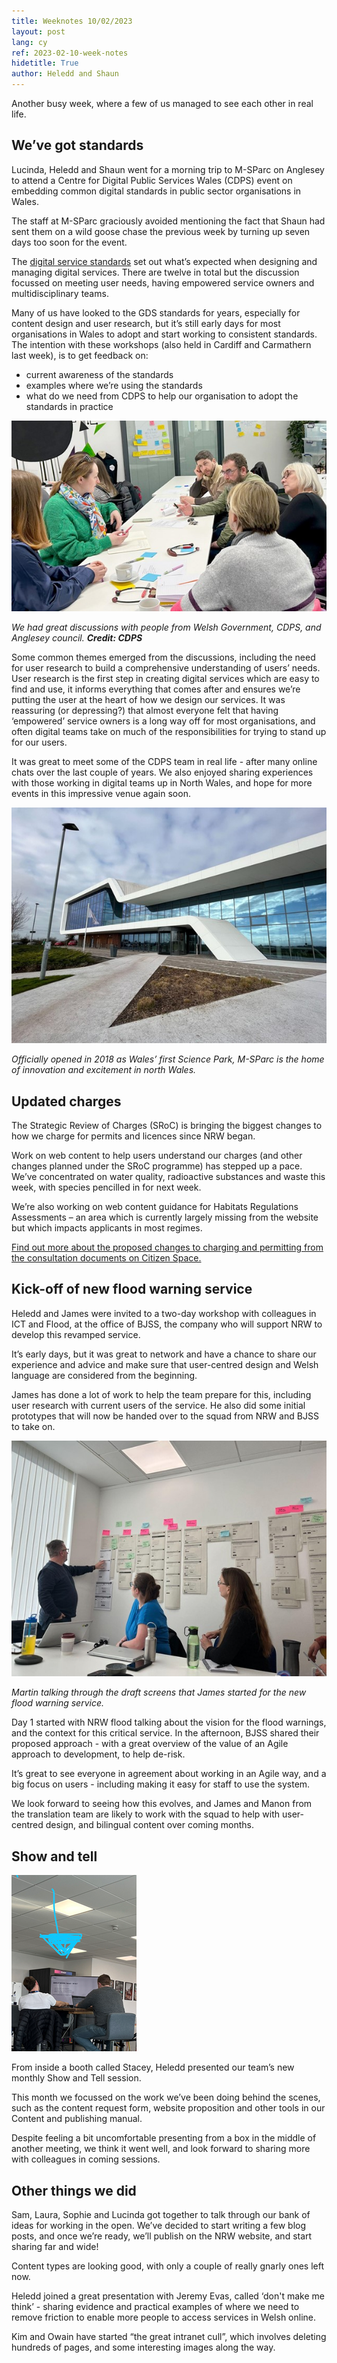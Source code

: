```yaml
---
title: Weeknotes 10/02/2023
layout: post
lang: cy
ref: 2023-02-10-week-notes
hidetitle: True
author: Heledd and Shaun
---
```


Another busy week, where a few of us managed to see each other in real life.

## We’ve got standards 

Lucinda, Heledd and Shaun went for a morning trip to M-SParc on Anglesey to attend a Centre for Digital Public Services Wales (CDPS) event on embedding common digital standards in public sector organisations in Wales.

The staff at M-SParc graciously avoided mentioning the fact that Shaun had sent them on a wild goose chase the previous week by turning up seven days too soon for the event.

The [digital service standards](https://digitalpublicservices.gov.wales/resources/digital-service-standards) set out what’s expected when designing and managing digital services. There are twelve in total but the discussion focussed on meeting user needs, having empowered service owners and multidisciplinary teams.

Many of us have looked to the GDS standards for years, especially for content design and user research, but it’s still early days for most organisations in Wales to adopt and start working to consistent standards. The intention with these workshops (also held in Cardiff and Carmathern last week), is to get feedback on:
+ current awareness of the standards
+ examples where we’re using the standards
+ what do we need from CDPS to help our organisation to adopt the standards in practice

![We had great discussions with people from Welsh Government, CDPS, and Anglesey council. Credit: CDPS](https://github.com/nrw-digital/week-notes/blob/6d34c0038209ee439a431f20abd87da807bcd2c6/images/10022023-01.png?raw=true)

_We had great discussions with people from Welsh Government, CDPS, and Anglesey council._ **_Credit: CDPS_** 

Some common themes emerged from the discussions, including the need for user research to build a comprehensive understanding of users’ needs. User research is the first step in creating digital services which are easy to find and use, it informs everything that comes after and ensures we’re putting the user at the heart of how we design our services. It was reassuring (or depressing?) that almost everyone felt that having ‘empowered’ service owners is a long way off for most organisations, and often digital teams take on much of the responsibilities for trying to stand up for our users.

It was great to meet some of the CDPS team in real life - after many online chats over the last couple of years. We also enjoyed sharing experiences with those working in digital teams up in North Wales, and hope for more events in this impressive venue again soon.

![Officially opened in 2018 as Wales’ first Science Park, M-SParc is the home of innovation and excitement in north Wales](https://github.com/nrw-digital/week-notes/blob/6d34c0038209ee439a431f20abd87da807bcd2c6/images/10022023-02.png?raw=true)

_Officially opened in 2018 as Wales’ first Science Park, M-SParc is the home of innovation and excitement in north Wales._

## Updated charges

The Strategic Review of Charges (SRoC) is bringing the biggest changes to how we charge for permits and licences since NRW began.

Work on web content to help users understand our charges (and other changes planned under the SRoC programme) has stepped up a pace. We’ve concentrated on water quality, radioactive substances and waste this week, with species pencilled in for next week.

We’re also working on web content guidance for Habitats Regulations Assessments – an area which is currently largely missing from the website but which impacts applicants in most regimes.

[Find out more about the proposed changes to charging and permitting from the consultation documents on Citizen Space.](https://ymgynghori.cyfoethnaturiol.cymru/sroc/strategic-review-of-charging)

## Kick-off of new flood warning service 

Heledd and James were invited to a two-day workshop with colleagues in ICT and Flood, at the office of BJSS, the company who will support NRW to develop this revamped service.

It’s early days, but it was great to network and have a chance to share our experience and advice and make sure that user-centred design and Welsh language are considered from the beginning.

James has done a lot of work to help the team prepare for this, including user research with current users of the service. He also did some initial prototypes that will now be handed over to the squad from NRW and BJSS to take on. 

![Martin talking through the draft screens that James started for the new flood warning service](https://github.com/nrw-digital/week-notes/blob/6d34c0038209ee439a431f20abd87da807bcd2c6/images/10022023-03.png?raw=true)

_Martin talking through the draft screens that James started for the new flood warning service._

Day 1 started with NRW flood talking about the vision for the flood warnings, and the context for this critical service. In the afternoon, BJSS shared their proposed approach - with a great overview of the value of an Agile approach to development, to help de-risk. 

It’s great to see everyone in agreement about working in an Agile way, and a big focus on users - including making it easy for staff to use the system.

We look forward to seeing how this evolves, and James and Manon from the translation team are likely to work with the squad to help with user-centred design, and bilingual content over coming months. 

## Show and tell

![Show and Tell](https://github.com/nrw-digital/week-notes/blob/6d34c0038209ee439a431f20abd87da807bcd2c6/images/10022023-04.png?raw=true)

From inside a booth called Stacey, Heledd presented our team’s new monthly Show and Tell session.

This month we focussed on the work we’ve been doing behind the scenes, such as the content request form, website proposition and other tools in our Content and publishing manual. 

Despite feeling a bit uncomfortable presenting from a box in the middle of another meeting, we think it went well, and look forward to sharing more with colleagues in coming sessions. 

## Other things we did

Sam, Laura, Sophie and Lucinda got together to talk through our bank of ideas for working in the open. We’ve decided to start writing a few blog posts, and once we’re ready, we’ll publish on the NRW website, and start sharing far and wide!

Content types are looking good, with only a couple of really gnarly ones left now.

Heledd joined a great presentation with Jeremy Evas, called ‘don't make me think’ - sharing evidence and practical examples of where we need to remove friction to enable more people to access services in Welsh online.

Kim and Owain have started “the great intranet cull”, which involves deleting hundreds of pages, and some interesting images along the way. 

